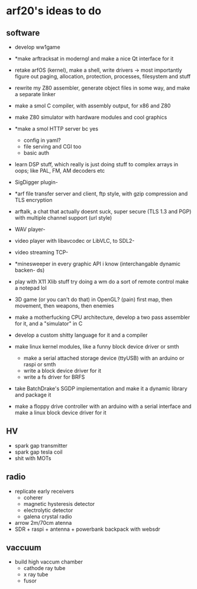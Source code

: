 # arf20's ideas to do

## software
- develop ww1game
- *make arftracksat in moderngl and make a nice Qt interface for it
- retake arfOS (kernel), make a shell, write drivers -> most importantly figure out paging, allocation, protection, processes, filesystem and stuff
- rewrite my Z80 assembler, generate object files in some way, and make a separate linker
- make a smol C compiler, with assembly output, for x86 and Z80
- make Z80 simulator with hardware modules and cool graphics
- *make a smol HTTP server bc yes
  - config in yaml?
  - file serving and CGI too
  - basic auth
- learn DSP stuff, which really is just doing stuff to complex arrays in oops; like PAL, FM, AM decoders etc
- SigDigger plugin- 
- *arf file transfer server and client, ftp style, with gzip compression and TLS encryption
- arftalk, a chat that actually doesnt suck, super secure (TLS 1.3 and PGP) with multiple channel support (url style)
- WAV player- 
- video player with libavcodec or LibVLC, to SDL2- 
- video streaming TCP- 
- *minesweeper in every graphic API i know (interchangable dynamic backen- ds)
- play with X11 Xlib stuff
	try doing a wm
	do a sort of remote control
	make a notepad lol
- 3D game (or you can't do that) in OpenGL? (pain) first map, then movement, then weapons, then enemies

- make a motherfucking CPU architecture, develop a two pass assembler for it, and a "simulator" in C
- develop a custom shitty language for it and a compiler
- make linux kernel modules, like a funny block device driver or smth
  - make a serial attached storage device (ttyUSB) with an arduino or raspi or smth
  - write a block device driver for it
  - write a fs driver for BRFS

- take BatchDrake's SGDP implementation and make it a dynamic library and package it

- make a floppy drive controller with an arduino with a serial interface and make a linux block device driver for it

## HV
- spark gap transmitter
- spark gap tesla coil
- shit with MOTs

## radio
- replicate early receivers
  - coherer
  - magnetic hysteresis detector
  - electrolytic detector
  - galena crystal radio
- arrow 2m/70cm atenna
- SDR + raspi + antenna + powerbank backpack with websdr

## vaccuum
- build high vaccum chamber
  - cathode ray tube
  - x ray tube
  - fusor

